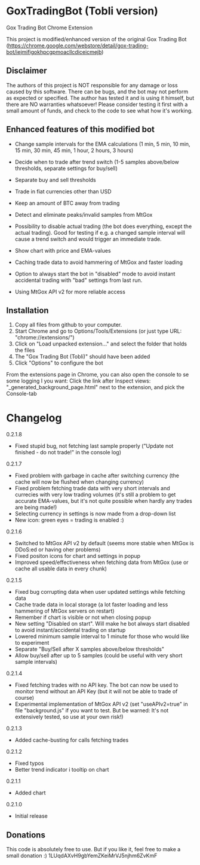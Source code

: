GoxTradingBot (Tobli version)
=============================

Gox Trading Bot Chrome Extension

This project is modified/enhanced version of the original Gox Trading Bot (https://chrome.google.com/webstore/detail/gox-trading-bot/iejmifigokhpcgpmoacllcdiceicmejb)



Disclaimer
----------
The authors of this project is NOT responsible for any damage or loss caused by this software.
There can be bugs, and the bot may not perform as expected or specified.
The author has tested it and is using it himself, but there are NO warranties whatsoever!
Please consider testing it first with a small amount of funds, and check to the code to see what how it's working.



Enhanced features of this modified bot
--------------------------------------

 * Change sample intervals for the EMA calculations (1 min, 5 min, 10 min, 15 min, 30 min, 45 min, 1 hour, 2 hours, 3 hours)
 
 * Decide when to trade after trend switch (1-5 samples above/below thresholds, separate settings for buy/sell)
 
 * Separate buy and sell thresholds
 
 * Trade in fiat currencies other than USD
 
 * Keep an amount of BTC away from trading
 
 * Detect and eliminate peaks/invalid samples from MtGox

 * Possibility to disable actual trading (the bot does everything, except the actual trading). Good for testing if e.g. a changed sample interval will cause a trend switch and would trigger an immediate trade.
 
 * Show chart with price and EMA-values

 * Caching trade data to avoid hammering of MtGox and faster loading
 
 * Option to always start the bot in "disabled" mode to avoid instant accidental trading with "bad" settings from last run.
 
 * Using MtGox API v2 for more reliable access


	
Installation
------------

1. Copy all files from github to your computer.
2. Start Chrome and go to Options/Tools/Extensions (or just type URL: "chrome://extensions/")
3. Click on "Load unpacked extension..." and select the folder that holds the files 
4. The "Gox Trading Bot (Tobli)" should have been added
5. Click "Options" to configure the bot

From the extensions page in Chrome, you can also open the console to se some logging I you want:
Click the link after Inspect views: "_generated_background_page.html" next to the extension, and pick the Console-tab



Changelog
=========

0.2.1.8
- Fixed stupid bug, not fetching last sample properly ("Update not finished - do not trade!" in the console log)

0.2.1.7
- Fixed problem with garbage in cache after switching currency (the cache will now be flushed when changing currency)
- Fixed problem fetching trade data with very short intervals and currecies with very low trading volumes (it's still a problem to get accurate EMA-values, but it's not quite possible when hardly any trades are being made!)
- Selecting currency in settings is now made from a drop-down list
- New icon: green eyes = trading is enabled :)

0.2.1.6
- Switched to MtGox API v2 by default (seems more stable when MtGox is DDoS:ed or having oher problems)
- Fixed positon icons for chart and settings in popup
- Improved speed/effectiveness when fetching data from MtGox (use or cache all usable data in every chunk)

0.2.1.5
- Fixed bug corrupting data when user updated settings while fetching data
- Cache trade data in local storage (a lot faster loading and less hammering of MtGox servers on restart)
- Remember if chart is visible or not when closing popup
- New setting "Disabled on start". Will make he bot always start disabled to avoid instant/accidental trading on startup
- Lowered minimum sample interval to 1 minute for those who would like to experiment
- Separate "Buy/Sell after X samples above/below thresholds"
- Allow buy/sell after up to 5 samples (could be useful with very short sample intervals)

0.2.1.4
- Fixed fetching trades with no API key. The bot can now be used to monitor trend without an API Key (but it will not be able to trade of course)
- Experimental implementation of MtGox API v2 (set "useAPIv2=true" in file "background.js" if you want to test. But be warned: It's not extensively tested, so use at your own risk!)

0.2.1.3
- Added cache-busting for calls fetching trades

0.2.1.2
- Fixed typos
- Better trend indicator i tooltip on chart

0.2.1.1
- Added chart

0.2.1.0
- Initial release


Donations
---------
This code is absolutely free to use.
But if you like it, feel free to make a small donation :)
1LUqdAXvH9gbYemZKeiMrVJ5njhm6ZvKmF
